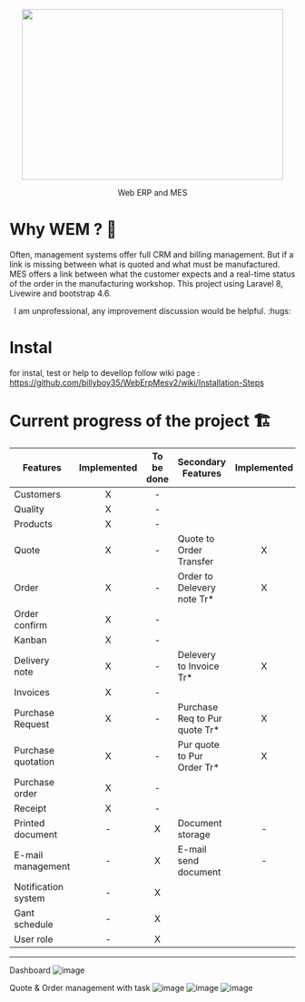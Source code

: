 

<p align="center">
  <img width="460" height="300" src="https://user-images.githubusercontent.com/75578469/127404015-3706b77f-dea3-4acb-a722-06f483de95a9.png">
</p>


<p align="center">Web ERP and MES</p>


# Why WEM ? :monocle_face:

Often, management systems offer full CRM and billing management. But if a link is missing between what is quoted and what must be manufactured. MES offers a link between what the customer expects and a real-time status of the order in the manufacturing workshop. This project using Laravel 8, Livewire and bootstrap 4.6.


<p align="center">I am unprofessional, any improvement discussion would be helpful. :hugs:</p>

# Instal
for instal, test or help to devellop follow wiki page : https://github.com/billyboy35/WebErpMesv2/wiki/Installation-Steps

# Current progress of the project :building_construction:

| Features           | Implemented | To be done | Secondary Features          | Implemented | To be done |    
|--------------------|:-----------:|:----------:| ----------------------------|:-----------:|:----------:|   
| Customers          |      X      |      -     |     
| Quality            |      X      |      -     |     
| Products           |      X      |      -     |    
| Quote              |      X      |      -     | Quote to Order Transfer     |      X      |      -     |     
| Order              |      X      |      -     | Order to Delevery note Tr*  |      X      |      -     |    
| Order confirm      |      X      |      -     |    
| Kanban             |      X      |      -     |
| Delivery note      |      X      |      -     | Delevery  to Invoice Tr*    |      X      |      -     |    
| Invoices           |      X      |      -     |     
| Purchase Request   |      X      |      -     | Purchase Req to Pur quote Tr* |      X      |      -     | 
| Purchase quotation |      X      |      -     | Pur quote to Pur Order Tr*  |      X      |      -     |   
| Purchase order     |      X      |      -     |     
| Receipt            |      X      |      -     |
| Printed document   |      -      |      X     | Document storage           |      -      |      X     |
| E-mail management  |      -      |      X     | E-mail send document       |      -      |      X     | 
| Notification system        |      -      |      X     |  
| Gant schedule              |      -      |      X     |
| User role                  |      -      |      X     |
   
-----------------
Dashboard
![image](https://user-images.githubusercontent.com/75578469/164035450-16391d88-1724-4bfa-ab25-bd5528f9f690.png)


Quote & Order management with task
![image](https://user-images.githubusercontent.com/75578469/164035570-33da9040-7df4-4551-bb69-7ec88e80673b.png)
![image](https://user-images.githubusercontent.com/75578469/164035711-504ac598-9385-486b-98f0-87a6a0a3b24a.png)
![image](https://user-images.githubusercontent.com/75578469/164035818-9ec3bc0a-9e6d-420b-a3b4-ca5200684495.png)




